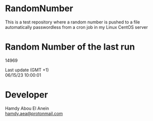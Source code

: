 # RandomNumber    
This is a test repository where a random number is pushed to a file automatically passwordless from a cron job in my Linux CentOS server    
# Random Number of the last run   
14969
      
Last update (GMT +1)    
06/15/23 10:00:01
# Developer    
Hamdy Abou El Anein   
hamdy.aea@protonmail.com
